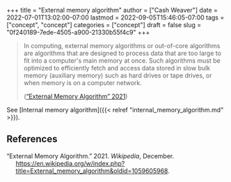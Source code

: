 +++
title = "External memory algorithm"
author = ["Cash Weaver"]
date = 2022-07-01T13:02:00-07:00
lastmod = 2022-09-05T15:46:05-07:00
tags = ["concept", "concept"]
categories = ["concept"]
draft = false
slug = "0f240189-7ede-4505-a900-21330b55f4c9"
+++

> In computing, external memory algorithms or out-of-core algorithms are algorithms that are designed to process data that are too large to fit into a computer's main memory at once. Such algorithms must be optimized to efficiently fetch and access data stored in slow bulk memory (auxiliary memory) such as hard drives or tape drives, or when memory is on a computer network.
>
> (<a href="#citeproc_bib_item_1">“External Memory Algorithm” 2021</a>)

See [Internal memory algorithm]({{< relref "internal_memory_algorithm.md" >}}).

## References

<style>.csl-entry{text-indent: -1.5em; margin-left: 1.5em;}</style><div class="csl-bib-body">
  <div class="csl-entry"><a id="citeproc_bib_item_1"></a>“External Memory Algorithm.” 2021. <i>Wikipedia</i>, December. <a href="https://en.wikipedia.org/w/index.php?title=External_memory_algorithm&oldid=1059605968">https://en.wikipedia.org/w/index.php?title=External_memory_algorithm&#38;oldid=1059605968</a>.</div>
</div>
